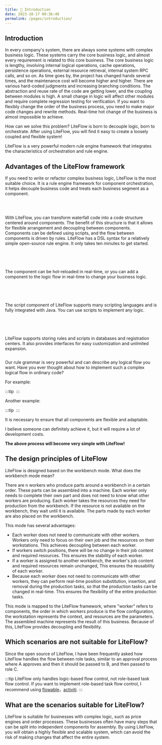 ```yaml
---
title: 🍤 Introduction
date: 2023-10-17 00:36:48
permalink: /pages/introduction/
---
```


## Introduction

In every company's system, there are always some systems with complex business logic. These systems carry the core business logic, and almost every requirement is related to this core business. The core business logic is lengthy, involving internal logical operations, cache operations, persistence operations, external resource retrieval, internal system RPC calls, and so on. As time goes by, the project has changed hands several times, and the maintenance cost will become higher and higher. There are various hard-coded judgments and increasing branching conditions. The abstraction and reuse rate of the code are getting lower, and the coupling between modules is high. A small change in logic will affect other modules and require complete regression testing for verification. If you want to flexibly change the order of the business process, you need to make major code changes and rewrite methods. Real-time hot change of the business is almost impossible to achieve.

How can we solve this problem? LiteFlow is born to decouple logic, born to orchestrate. After using LiteFlow, you will find it easy to create a loosely coupled and flexible system!

LiteFlow is a very powerful modern rule engine framework that integrates the characteristics of orchestration and rule engine.

## Advantages of the LiteFlow framework

If you need to write or refactor complex business logic, LiteFlow is the most suitable choice. It is a rule engine framework for component orchestration, it helps decouple business code and treats each business segment as a component.

<br><br>

With LiteFlow, you can transform waterfall code into a code structure centered around components. The benefit of this structure is that it allows for flexible arrangement and decoupling between components. Components can be defined using scripts, and the flow between components is driven by rules. LiteFlow has a DSL syntax for a relatively simple open-source rule engine. It only takes ten minutes to get started.

<img :src="$withBase('/img/intro/1.svg')" class="no-zoom">

<br><br>

The component can be hot-reloaded in real-time, or you can add a component to the logic flow in real-time to change your business logic.

<img :src="$withBase('/img/intro/2.svg')" class="no-zoom">

<br><br>

The script component of LiteFlow supports many scripting languages and is fully integrated with Java. You can use scripts to implement any logic.

<img :src="$withBase('/img/intro/3.svg')" class="no-zoom">

<br><br>

LiteFlow supports storing rules and scripts in databases and registration centers. It also provides interfaces for easy customization and unlimited expansion.

<img :src="$withBase('/img/intro/4.svg')" class="no-zoom">



Our rule grammar is very powerful and can describe any logical flow you want. Have you ever thought about how to implement such a complex logical flow in ordinary code?

For example:

:::tip
<img :src="$withBase('/img/flow_example/e8.svg')" style="zoom: 80%" class="no-zoom">
:::

Another example:

:::tip
<img :src="$withBase('/img/flow_example/e9.svg')" style="zoom: 80%" class="no-zoom">
:::

It is necessary to ensure that all components are flexible and adaptable.

I believe someone can definitely achieve it, but it will require a lot of development costs.



**The above process will become very simple with LiteFlow!**



## The design principles of LiteFlow

LiteFlow is designed based on the workbench mode. What does the workbench mode mean?

There are n workers who produce parts around a workbench in a certain order. These parts can be assembled into a machine. Each worker only needs to complete their own part and does not need to know what other workers are producing. Each worker takes the resources they need for production from the workbench. If the resource is not available on the workbench, they wait until it is available. The parts made by each worker are also placed on the workbench.

This mode has several advantages:

- Each worker does not need to communicate with other workers. Workers only need to focus on their own job and the resources on their workstations. This achieves decoupling between each worker.
- If workers switch positions, there will be no change in their job content and required resources. This ensures the stability of each worker.
- If a worker is assigned to another workbench, the worker's job content and required resources remain unchanged, This ensures the reusability of each worker.
- Because each worker does not need to communicate with other workers, they can perform real-time position substitution, insertion, and removal during the production tasks, so that the production tasks can be changed in real-time. This ensures the flexibility of the entire production tasks.

This mode is mapped to the LiteFlow framework, where "worker" refers to components, the order in which workers produce is the flow configuration, the workstation represents the context, and resources are the parameters. The assembled machine represents the result of this business. Because of this, LiteFlow provides decoupling and flexibility.



## Which scenarios are not suitable for LiteFlow?

Since the open source of LiteFlow, I have been frequently asked how LiteFlow handles the flow between role tasks, similar to an approval process where A approves and then it should be passed to B, and then passed to role C.

:::tip
LiteFlow only handles logic-based flow control, not role-based task flow control. If you want to implement role-based task flow control, I recommend using [flowable](https://flowable.com/open-source/)，[activiti](https://www.activiti.org/).
:::



## What are the scenarios suitable for LiteFlow?

LiteFlow is suitable for businesses with complex logic, such as price engines and order processes. These businesses often have many steps that can be split into independent components for assembly. By using LiteFlow, you will obtain a highly flexible and scalable system, which can avoid the risk of making changes that affect the entire system.